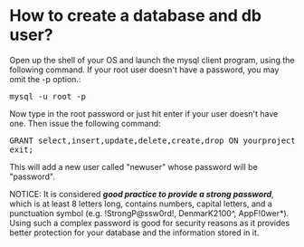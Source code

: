 # How to create a database and db user?

Open up the shell of your OS and launch the mysql client program, using the following command. If your root user doesn't have a password, you may omit the -p option.:



<pre>
mysql -u root -p
</pre>

Now type in the root password or just hit enter if your user doesn't have one. Then issue the following command:

<pre>
GRANT select,insert,update,delete,create,drop ON yourproject.* TO newuser@localhost IDENTIFIED BY 'password';
exit; 
</pre>

This will add a new user called "newuser" whose password will be "password".

NOTICE: It is considered ***good practice to provide a strong password***, which is at least 8 letters long, contains numbers, capital letters, and a punctuation symbol (e.g.  !StrongP@ssw0rd!,  DenmarK2100^,  AppF!0wer*). Using such a complex password is good for security reasons as it provides better protection for your database and the information stored in it. 